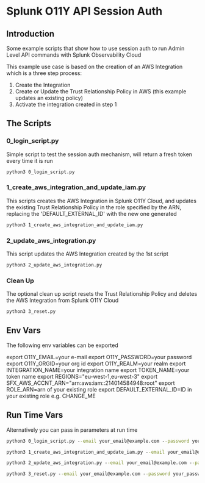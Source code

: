 # Splunk O11Y API Session Auth

## Introduction

Some example scripts that show how to use session auth to run Admin Level API commands with Splunk Observability Cloud

This example use case is based on the creation of an AWS Integration which is a three step process:

1. Create the Integration
2. Create or Update the Trust Relationship Policy in AWS (this example updates an existing policy)
3. Activate the integration created in step 1

## The Scripts

### 0_login_script.py

Simple script to test the session auth mechanism, will return a fresh token every time it is run

```cmd
python3 0_login_script.py
```

### 1_create_aws_integration_and_update_iam.py

This scripts creates the AWS Integration in Splunk O11Y Cloud, and updates the existing Trust Relationship Policy in the role specified by the ARN, replacing the 'DEFAULT_EXTERNAL_ID' with the new one generated

```cmd
python3 1_create_aws_integration_and_update_iam.py
```

### 2_update_aws_integration.py

This script updates the AWS Integration created by the 1st script

```cmd
python3 2_update_aws_integration.py
```

### Clean Up

The optional clean up script resets the Trust Relationship Policy and deletes the AWS Integration from Splunk O11Y Cloud

```cmd
python3 3_reset.py
```

## Env Vars

The following env variables can be exported

export O11Y_EMAIL=your e-mail
export O11Y_PASSWORD=your password
export O11Y_ORGID=your org id
export O11Y_REALM=your realm
export INTEGRATION_NAME=your integration name
export TOKEN_NAME=your token name
export REGIONS="eu-west-1,eu-west-3"
export SFX_AWS_ACCNT_ARN="arn:aws:iam::214014584948:root"
export ROLE_ARN=arn of your existing role
export DEFAULT_EXTERNAL_ID=ID in your existing role e.g. CHANGE_ME

## Run Time Vars

Alternatively you can pass in parameters at run time

```cmd
python3 0_login_script.py --email your_email@example.com --password your_password --orgId your_organization_id --realm your_realm
```

```cmd
python3 1_create_aws_integration_and_update_iam.py --email your_email@example.com --password your_password --orgId your_organization_id --realm your_realm --name "your_integraion_name" --namedToken "your_sfx_token_name" --regions "region-name-1" "region-name-2" --sfxAwsAccountArn "arn:aws:iam::214014584948:root" --aws_access_key_id your_aws_access_key_id --aws_secret_access_key your_aws_secret_access_key --roleArn "your_role_arn" --defaultExternalId "CHANGE_ME"
```

```cmd
python3 2_update_aws_integration.py --email your_email@example.com --password your_password --orgId your_organization_id --realm your_realm --name "API_Demo" --namedToken "your_sfx_token_name" --regions "eu-west-1" "eu-west-3" --sfxAwsAccountArn "arn:aws:iam::214014584948:root" --aws_access_key_id your_aws_access_key_id --aws_secret_access_key your_aws_secret_access_key --roleArn "your_role_arn"
```

```cmd
python3 3_reset.py --email your_email@example.com --password your_password --orgId your_organization_id --realm your_realm --roleArn "your_role_arn" --defaultExternalId "CHANGE_ME"
```